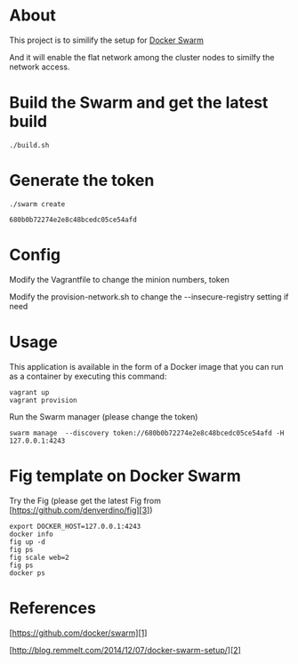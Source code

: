 # About

This project is to similify the setup for [Docker Swarm][1]

And it will enable the flat network among the cluster nodes to similfy the network access.


# Build the Swarm and get the latest build

    ./build.sh

# Generate the token
	
	./swarm create

	680b0b72274e2e8c48bcedc05ce54afd

# Config

Modify the Vagrantfile to change the minion numbers, token

Modify the provision-network.sh to change the --insecure-registry setting if need


# Usage

This application is available in the form of a Docker image that you can run as a container by executing this command:
    
    vagrant up
	vagrant provision    

Run the Swarm manager (please change the token)

	swarm manage  --discovery token://680b0b72274e2e8c48bcedc05ce54afd -H 127.0.0.1:4243 


# Fig template on Docker Swarm

Try the Fig (please get the latest Fig from [https://github.com/denverdino/fig][3])


```
export DOCKER_HOST=127.0.0.1:4243
docker info
fig up -d
fig ps
fig scale web=2
fig ps
docker ps
```



# References
[https://github.com/docker/swarm][1]

[http://blog.remmelt.com/2014/12/07/docker-swarm-setup/][2]

[1]: https://github.com/docker/swarm
[2]: http://blog.remmelt.com/2014/12/07/docker-swarm-setup/
[3]: https://github.com/denverdino/fig
